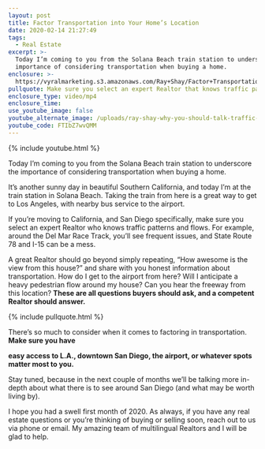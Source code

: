 ```yaml
---
layout: post
title: Factor Transportation into Your Home’s Location
date: 2020-02-14 21:27:49
tags:
  - Real Estate
excerpt: >-
  Today I’m coming to you from the Solana Beach train station to underscore the
  importance of considering transportation when buying a home.
enclosure: >-
  https://vyralmarketing.s3.amazonaws.com/Ray+Shay/Factor+Transportation+into+Your+Homes+Location.mp4
pullquote: Make sure you select an expert Realtor that knows traffic patterns and flows.
enclosure_type: video/mp4
enclosure_time:
use_youtube_image: false
youtube_alternate_image: /uploads/ray-shay-why-you-should-talk-traffic-to-your-realtor-youtube.jpg
youtube_code: FTIbZ7wvQMM
---
```


{% include youtube.html %}

Today I’m coming to you from the Solana Beach train station to underscore the importance of considering transportation when buying a home.&nbsp;

It’s another sunny day in beautiful Southern California, and today I’m at the train station in Solana Beach. Taking the train from here is a great way to get to Los Angeles, with nearby bus service to the airport.&nbsp;

If you’re moving to California, and San Diego specifically, make sure you select an expert Realtor who knows traffic patterns and flows. For example, around the Del Mar Race Track, you’ll see frequent issues, and State Route 78 and I-15 can be a mess.&nbsp;

A great Realtor should go beyond simply repeating, “How awesome is the view from this house?” and share with you honest information about transportation. How do I get to the airport from here? Will I anticipate a heavy pedestrian flow around my house? Can you hear the freeway from this location? **These are all questions buyers should ask, and a competent Realtor should answer.&nbsp;**

{% include pullquote.html %}

There’s so much to consider when it comes to factoring in transportation. **Make sure you have**

**easy access to L.A., downtown San Diego, the airport, or whatever spots matter most to you.&nbsp;**

Stay tuned, because in the next couple of months we’ll be talking more in-depth about what there is to see around San Diego (and what may be worth living by).&nbsp;

I hope you had a swell first month of 2020. As always, if you have any real estate questions or you’re thinking of buying or selling soon, reach out to us via phone or email. My amazing team of multilingual Realtors and I will be glad to help.